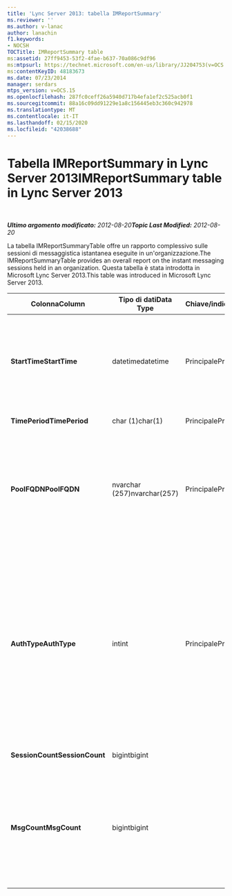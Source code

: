 ```yaml
---
title: 'Lync Server 2013: tabella IMReportSummary'
ms.reviewer: ''
ms.author: v-lanac
author: lanachin
f1.keywords:
- NOCSH
TOCTitle: IMReportSummary table
ms:assetid: 27ff9453-53f2-4fae-b637-70a086c9df96
ms:mtpsurl: https://technet.microsoft.com/en-us/library/JJ204753(v=OCS.15)
ms:contentKeyID: 48183673
ms.date: 07/23/2014
manager: serdars
mtps_version: v=OCS.15
ms.openlocfilehash: 287fc0ceff26a5940d717b4efa1ef2c525acb0f1
ms.sourcegitcommit: 88a16c09dd91229e1a8c156445eb3c360c942978
ms.translationtype: MT
ms.contentlocale: it-IT
ms.lasthandoff: 02/15/2020
ms.locfileid: "42038688"
---
```

<div data-xmlns="http://www.w3.org/1999/xhtml">

<div class="topic" data-xmlns="http://www.w3.org/1999/xhtml" data-msxsl="urn:schemas-microsoft-com:xslt" data-cs="http://msdn.microsoft.com/">

<div data-asp="http://msdn2.microsoft.com/asp">

# <a name="imreportsummary-table-in-lync-server-2013"></a><span data-ttu-id="e71bc-102">Tabella IMReportSummary in Lync Server 2013</span><span class="sxs-lookup"><span data-stu-id="e71bc-102">IMReportSummary table in Lync Server 2013</span></span>

</div>

<div id="mainSection">

<div id="mainBody">

<span> </span>

<span data-ttu-id="e71bc-103">_**Ultimo argomento modificato:** 2012-08-20_</span><span class="sxs-lookup"><span data-stu-id="e71bc-103">_**Topic Last Modified:** 2012-08-20_</span></span>

<span data-ttu-id="e71bc-104">La tabella IMReportSummaryTable offre un rapporto complessivo sulle sessioni di messaggistica istantanea eseguite in un'organizzazione.</span><span class="sxs-lookup"><span data-stu-id="e71bc-104">The IMReportSummaryTable provides an overall report on the instant messaging sessions held in an organization.</span></span> <span data-ttu-id="e71bc-105">Questa tabella è stata introdotta in Microsoft Lync Server 2013.</span><span class="sxs-lookup"><span data-stu-id="e71bc-105">This table was introduced in Microsoft Lync Server 2013.</span></span>


<table>
<colgroup>
<col style="width: 25%" />
<col style="width: 25%" />
<col style="width: 25%" />
<col style="width: 25%" />
</colgroup>
<thead>
<tr class="header">
<th><span data-ttu-id="e71bc-106">Colonna</span><span class="sxs-lookup"><span data-stu-id="e71bc-106">Column</span></span></th>
<th><span data-ttu-id="e71bc-107">Tipo di dati</span><span class="sxs-lookup"><span data-stu-id="e71bc-107">Data Type</span></span></th>
<th><span data-ttu-id="e71bc-108">Chiave/indice</span><span class="sxs-lookup"><span data-stu-id="e71bc-108">Key/Index</span></span></th>
<th><span data-ttu-id="e71bc-109">Dettagli</span><span class="sxs-lookup"><span data-stu-id="e71bc-109">Details</span></span></th>
</tr>
</thead>
<tbody>
<tr class="odd">
<td><p><span data-ttu-id="e71bc-110"><strong>StartTime</strong></span><span class="sxs-lookup"><span data-stu-id="e71bc-110"><strong>StartTime</strong></span></span></p></td>
<td><p><span data-ttu-id="e71bc-111">datetime</span><span class="sxs-lookup"><span data-stu-id="e71bc-111">datetime</span></span></p></td>
<td><p><span data-ttu-id="e71bc-112">Principale</span><span class="sxs-lookup"><span data-stu-id="e71bc-112">Primary</span></span></p></td>
<td><p><span data-ttu-id="e71bc-113">Data e ora di inizio della sessione di messaggistica istantanea.</span><span class="sxs-lookup"><span data-stu-id="e71bc-113">Date and time that the instant messaging session began.</span></span></p></td>
</tr>
<tr class="even">
<td><p><span data-ttu-id="e71bc-114"><strong>TimePeriod</strong></span><span class="sxs-lookup"><span data-stu-id="e71bc-114"><strong>TimePeriod</strong></span></span></p></td>
<td><p><span data-ttu-id="e71bc-115">char (1)</span><span class="sxs-lookup"><span data-stu-id="e71bc-115">char(1)</span></span></p></td>
<td><p><span data-ttu-id="e71bc-116">Principale</span><span class="sxs-lookup"><span data-stu-id="e71bc-116">Primary</span></span></p></td>
<td></td>
</tr>
<tr class="odd">
<td><p><span data-ttu-id="e71bc-117"><strong>PoolFQDN</strong></span><span class="sxs-lookup"><span data-stu-id="e71bc-117"><strong>PoolFQDN</strong></span></span></p></td>
<td><p><span data-ttu-id="e71bc-118">nvarchar (257)</span><span class="sxs-lookup"><span data-stu-id="e71bc-118">nvarchar(257)</span></span></p></td>
<td><p><span data-ttu-id="e71bc-119">Principale</span><span class="sxs-lookup"><span data-stu-id="e71bc-119">Primary</span></span></p></td>
<td><p><span data-ttu-id="e71bc-120">Nome di dominio completo del pool che ospita la sessione.</span><span class="sxs-lookup"><span data-stu-id="e71bc-120">Fully qualified domain name of the pool hosting the session.</span></span></p></td>
</tr>
<tr class="even">
<td><p><span data-ttu-id="e71bc-121"><strong>AuthType</strong></span><span class="sxs-lookup"><span data-stu-id="e71bc-121"><strong>AuthType</strong></span></span></p></td>
<td><p><span data-ttu-id="e71bc-122">int</span><span class="sxs-lookup"><span data-stu-id="e71bc-122">int</span></span></p></td>
<td><p><span data-ttu-id="e71bc-123">Principale</span><span class="sxs-lookup"><span data-stu-id="e71bc-123">Primary</span></span></p></td>
<td><p><span data-ttu-id="e71bc-124">Priorità della chiamata, ad esempio urgente o non urgente.</span><span class="sxs-lookup"><span data-stu-id="e71bc-124">Priority (for example, urgent or non-urgent) of the call.</span></span> <span data-ttu-id="e71bc-125">Le informazioni sulla priorità sono archiviate nella <a href="lync-server-2013-callpriorities-table.md">Tabella CallPriorities in Lync Server 2013</a>.</span><span class="sxs-lookup"><span data-stu-id="e71bc-125">Priority information is stored in the <a href="lync-server-2013-callpriorities-table.md">CallPriorities table in Lync Server 2013</a>.</span></span></p></td>
</tr>
<tr class="odd">
<td><p><span data-ttu-id="e71bc-126"><strong>SessionCount</strong></span><span class="sxs-lookup"><span data-stu-id="e71bc-126"><strong>SessionCount</strong></span></span></p></td>
<td><p><span data-ttu-id="e71bc-127">bigint</span><span class="sxs-lookup"><span data-stu-id="e71bc-127">bigint</span></span></p></td>
<td></td>
<td></td>
</tr>
<tr class="even">
<td><p><span data-ttu-id="e71bc-128"><strong>MsgCount</strong></span><span class="sxs-lookup"><span data-stu-id="e71bc-128"><strong>MsgCount</strong></span></span></p></td>
<td><p><span data-ttu-id="e71bc-129">bigint</span><span class="sxs-lookup"><span data-stu-id="e71bc-129">bigint</span></span></p></td>
<td></td>
<td><p><span data-ttu-id="e71bc-130">Numero totale di messaggi istantanei scambiati durante la sessione.</span><span class="sxs-lookup"><span data-stu-id="e71bc-130">Total number of instant messages exchanged during the session.</span></span></p></td>
</tr>
</tbody>
</table>


</div>

<span> </span>

</div>

</div>

</div>

